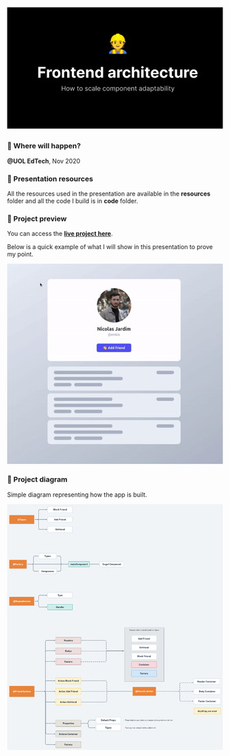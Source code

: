 <h1 align="center">
  <img alt="Frontend architecture" title="Frontend architecture" src="./resources/Repo%20banner.jpg" />
</h1>

### :calendar: Where will happen?
**@UOL EdTech**, Nov 2020

### :paperclip: Presentation resources
All the resources used in the presentation are available in the **resources** folder and all the code I build is in **code** folder.

### :eyes: Project preview
You can access the **[live project here](https://vigorous-hugle-eae992.netlify.app)**.

Below is a quick example of what I will show in this presentation to prove my point.

<img alt="" aria-hidden="true" src="./resources/app-preview.gif" />


### :crocodile: Project diagram
Simple diagram representing how the app is built.

<img alt="Project preview" title="Project preview" src="./resources/App%20Diagram.png" />
